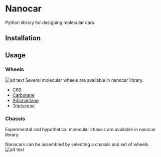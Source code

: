 # Nanocar
Python library for designing molecular cars.

## Installation

## Usage

### Wheels
![alt text][Fig1]
Several molecular wheels are available in nanocar library.
- [C60]
- [Carborane]
- [Adamantane]
- [Triptycene]

### Chassis
Experimental and hypothetical molecular chassis are available in nanocar library.

Nanocars can be assembled by selecting a chassis and set of wheels.
![alt text][Fig2]

[Carborane]: https://en.wikipedia.org/wiki/Carborane
[C60]: https://en.wikipedia.org/wiki/Buckminsterfullerene
[Adamantane]: https://en.wikipedia.org/wiki/Adamantane
[Triptycene]: https://en.wikipedia.org/wiki/Triptycene
[Fig1]: https://github.com/kbsezginel/Nanocar/blob/master/docs/figures/wheels.png
[Fig2]: https://github.com/kbsezginel/Nanocar/blob/master/docs/figures/nanocar-build.PNG
